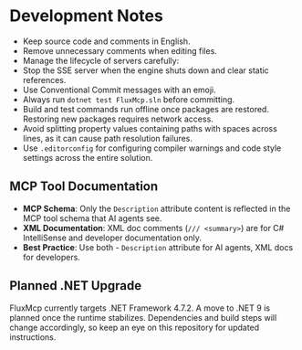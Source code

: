 # Development Notes

- Keep source code and comments in English.
- Remove unnecessary comments when editing files.
- Manage the lifecycle of servers carefully:
- Stop the SSE server when the engine shuts down and clear static references.
- Use Conventional Commit messages with an emoji.
- Always run `dotnet test FluxMcp.sln` before committing.
- Build and test commands run offline once packages are restored. Restoring new packages requires network access.
- Avoid splitting property values containing paths with spaces across lines, as it can cause path resolution failures.
- Use `.editorconfig` for configuring compiler warnings and code style settings across the entire solution.

## MCP Tool Documentation

- **MCP Schema**: Only the `Description` attribute content is reflected in the MCP tool schema that AI agents see.
- **XML Documentation**: XML doc comments (`/// <summary>`) are for C# IntelliSense and developer documentation only.
- **Best Practice**: Use both - `Description` attribute for AI agents, XML docs for developers.


## Planned .NET Upgrade

FluxMcp currently targets .NET Framework 4.7.2. A move to .NET 9 is planned once the runtime stabilizes. Dependencies and build steps will change accordingly, so keep an eye on this repository for updated instructions.

